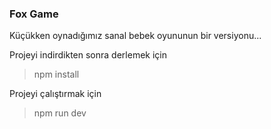 ### Fox Game

Küçükken oynadığımız sanal bebek oyununun bir versiyonu...

Projeyi indirdikten sonra derlemek için

> npm install

Projeyi çalıştırmak için

> npm run dev
